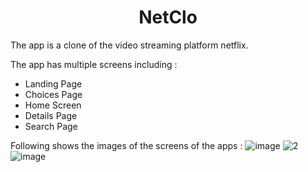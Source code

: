 <h1 align="center"> NetClo </h1>
<p>The app is a clone of the video streaming platform netflix.</p>
<p>The app has multiple screens including : </p>
<ul>
  <li>Landing Page</li>
  <li>Choices Page</li>
  <li>Home Screen</li>
  <li>Details Page</li>
  <li>Search Page</li>
</ul>

Following shows the images of the screens of the apps :
![image](https://github.com/shivhub09/NetClo/assets/114899176/a90d0232-dfe8-4438-809c-37ed499f9790)
![2](https://github.com/shivhub09/NetClo/assets/114899176/455ae265-0a94-4a0b-ab2f-61597363c96b)
![image](https://github.com/shivhub09/NetClo/assets/114899176/22abc08d-d5ca-4f2f-8e68-b33cea2e8dee)




